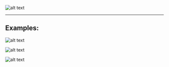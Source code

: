 ![alt text](https://i.imgur.com/sYcwb5Q.png)

----

## Examples:


![alt text](https://i.imgur.com/4IjST7U.png)


![alt text](https://i.imgur.com/Zz8MApS.png)


![alt text](https://i.imgur.com/xAFM1so.png)


